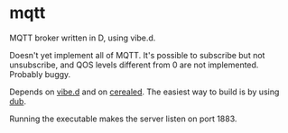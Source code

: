mqtt
=============

MQTT broker written in D, using vibe.d.

Doesn't yet implement all of MQTT. It's possible to subscribe but not unsubscribe,
and QOS levels different from 0 are not implemented. Probably buggy.

Depends on [vibe.d](https://github.com/rejectedsoftware/vibe.d) and on
[cerealed](https://github.com/atilaneves/cerealed).
The easiest way to build is by using
[dub](https://github.com/rejectedsoftware/dub).

Running the executable makes the server listen on port 1883.